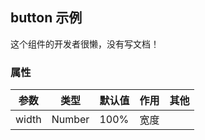 ## button 示例

这个组件的开发者很懒，没有写文档！
### 属性

参数     | 类型 | 默认值 | 作用 | 其他
-------- | --- | --- | --- | ---
width | Number | 100% | 宽度 | 
